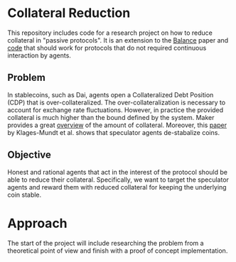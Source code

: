 # Collateral Reduction

This repository includes code for a research project on how to reduce collateral in "passive protocols". It is an extension to the [Balance](https://eprint.iacr.org/2019/675.pdf) paper and [code](https://github.com/nud3l/layered-tcr) that should work for protocols that do not required continuous interaction by agents.

## Problem
In stablecoins, such as Dai, agents open a Collateralized Debt Position (CDP) that is over-collateralized. The over-collateralization is necessary to account for exchange rate fluctuations. However, in practice the provided collateral is much higher than the bound defined by the system. Maker provides a great [overview](https://mkr.tools/system) of the amount of collateral. Moreover, this [paper](https://arxiv.org/abs/1906.02152) by Klages-Mundt et al. shows that speculator agents de-stabalize coins.

## Objective
Honest and rational agents that act in the interest of the protocol should be able to reduce their collateral. Specifically, we want to target the speculator agents and reward them with reduced collateral for keeping the underlying coin stable.

# Approach
The start of the project will include researching the problem from a theoretical point of view and finish with a proof of concept implementation.
